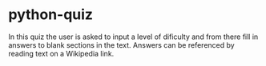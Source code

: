 # python-quiz
In this quiz the user is asked to input a level of dificulty and from there fill in answers to blank sections in the text. Answers can be referenced by reading text on a Wikipedia link.

